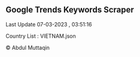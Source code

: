 

## Google Trends Keywords Scraper 
 
Last Update 07-03-2023 , 03:51:16

Country List :
VIETNAM.json



© Abdul Muttaqin 
